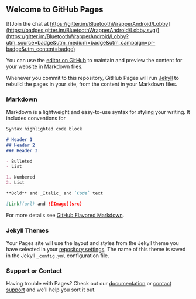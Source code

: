 ## Welcome to GitHub Pages

[![Join the chat at https://gitter.im/BluetoothWrapperAndroid/Lobby](https://badges.gitter.im/BluetoothWrapperAndroid/Lobby.svg)](https://gitter.im/BluetoothWrapperAndroid/Lobby?utm_source=badge&utm_medium=badge&utm_campaign=pr-badge&utm_content=badge)

You can use the [editor on GitHub](https://github.com/GeorgiosGoniotakis/BluetoothWrapper/edit/master/README.md) to maintain and preview the content for your website in Markdown files.

Whenever you commit to this repository, GitHub Pages will run [Jekyll](https://jekyllrb.com/) to rebuild the pages in your site, from the content in your Markdown files.

### Markdown

Markdown is a lightweight and easy-to-use syntax for styling your writing. It includes conventions for

```markdown
Syntax highlighted code block

# Header 1
## Header 2
### Header 3

- Bulleted
- List

1. Numbered
2. List

**Bold** and _Italic_ and `Code` text

[Link](url) and ![Image](src)
```

For more details see [GitHub Flavored Markdown](https://guides.github.com/features/mastering-markdown/).

### Jekyll Themes

Your Pages site will use the layout and styles from the Jekyll theme you have selected in your [repository settings](https://github.com/GeorgiosGoniotakis/BluetoothWrapper/settings). The name of this theme is saved in the Jekyll `_config.yml` configuration file.

### Support or Contact

Having trouble with Pages? Check out our [documentation](https://help.github.com/categories/github-pages-basics/) or [contact support](https://github.com/contact) and we’ll help you sort it out.
